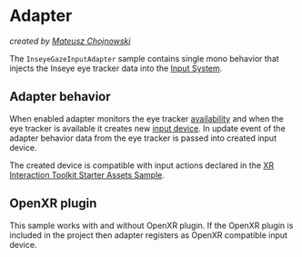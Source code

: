 # Adapter
*created by [Mateusz Chojnowski](mailto:mateusz.chojnowski@remmed.vision)*

The `InseyeGazeInputAdapter` sample contains single mono behavior that injects the Inseye eye tracker data into the [Input System](https://docs.unity3d.com/Packages/com.unity.inputsystem@1.7/manual/index.html).

## Adapter behavior
When enabled adapter monitors the eye tracker [availability](../../api/Inseye.InseyeEyeTrackerAvailability.yml) and when the eye tracker is available it creates new [input device](https://docs.unity3d.com/Packages/com.unity.inputsystem@1.0/api/UnityEngine.InputSystem.InputDevice.html). In update event of the adapter behavior data from the eye tracker is passed into created input device.

The created device is compatible with input actions declared in the [XR Interaction Toolkit Starter Assets Sample](https://docs.unity3d.com/Packages/com.unity.xr.interaction.toolkit@2.3/manual/samples.html#starter-assets).

## OpenXR plugin
This sample works with and without OpenXR plugin. If the OpenXR plugin is included in the project then adapter registers as OpenXR compatible input device.